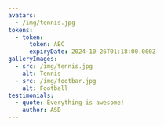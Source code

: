 ```yaml
---
avatars:
  - /img/tennis.jpg
tokens:
  - token:
      token: ABC
      expiryDate: 2024-10-26T01:18:00.000Z
galleryImages:
  - src: /img/tennis.jpg
    alt: Tennis
  - src: /img/footbar.jpg
    alt: Football
testimonials:
  - quote: Everything is awesome!
    author: ASD
---
```

